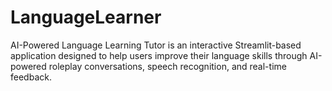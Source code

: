 # LanguageLearner
AI-Powered Language Learning Tutor is an interactive Streamlit-based application designed to help users improve their language skills through AI-powered roleplay conversations, speech recognition, and real-time feedback.
